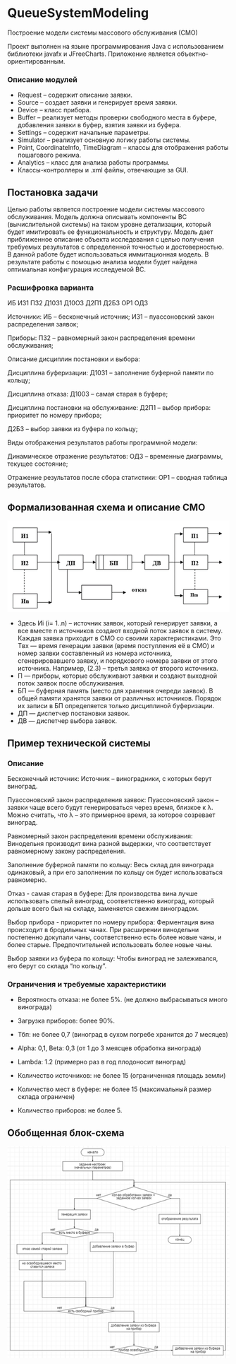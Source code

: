 # QueueSystemModeling
Построение модели системы массового обслуживания (СМО)

Проект выполнен на языке программирования Java с использованием библиотеки javafx и JFreeCharts. Приложение является объектно-ориентированным.

### Описание модулей
-	Request – содержит описание заявки.
-	Source – создает заявки и генерирует время заявки.
-	Device – класс прибора.
-	Buffer – реализует методы проверки свободного места в буфере, добавления заявки в буфер, взятия заявки из буфера.
-	Settings – содержит начальные параметры.
-	Simulator – реализует основную логику работы системы.
-	Point, CoordinateInfo, TimeDiagram – классы для отображения работы пошагового режима.
-	Analytics – класс для анализа работы программы.
-	Классы-контроллеры и .xml файлы, отвечающие за GUI.


## Постановка задачи

Целью работы является построение модели системы массового обслуживания. Модель должна описывать компоненты ВС (вычислительной системы) на таком уровне детализации, который будет имитировать ее функциональность и структуру.
Модель дает приближенное описание объекта исследования с целью получения требуемых результатов с определенной точностью и достоверностью.
В данной работе будет использоваться иммитационная модель. В результате работы с помощью анализа модели будет найдена оптимальная конфигурация исследуемой ВС.

### Расшифровка варианта

ИБ	ИЗ1	ПЗ2	Д10З1	Д10О3	Д2П1	Д2Б3	ОР1	ОД3

Источники: 
ИБ – бесконечный источник; 
И31 – пуассоновский закон распределения заявок; 
 
Приборы: 
П32 – равномерный закон распределения времени обслуживания; 
 
 Описание дисциплин постановки и выбора: 
 
  Дисциплина буферизации: 
  Д1031 – заполнение буферной памяти по кольцу; 

  Дисциплина отказа: 
  Д1003 – самая старая в буфере; 

Дисциплина постановки на обслуживание:
Д2П1 – выбор прибора: приоритет по номеру прибора;  

   Д2Б3 – выбор заявки из буфера по кольцу; 

Виды отображения результатов работы программной модели:

Динамическое отражение результатов:
 ОД3 – временные диаграммы, текущее состояние;

Отражение результатов после сбора статистики: 
ОР1 – сводная таблица результатов.

## Формализованная схема и описание СМО

![формализованная схема СМО](./images/photo_2025-01-11_22-16-51.jpg)
 
- Здесь Иi (i= 1..n) – источник заявок, который генерирует заявки, а все вместе n источников создают входной поток заявок в систему.
Каждая заявка приходит в СМО со своими характеристиками. Это Tвх — время генерации заявки (время поступления её в СМО) и
номер заявки составленный из номера источника, сгенерировавшего заявку, и порядкового номера заявки от этого источника. Например, (2.3) – третья заявка от второго источника.
- П — приборы, которые обслуживают заявки и создают выходной поток заявок после обслуживания.
- БП — буферная память (место для хранения очереди заявок). В общей памяти хранятся заявки от различных источников. Порядок их записи в БП определяется только дисциплиной буферизации.
- ДП — диспетчер постановки заявок.
- ДВ — диспетчер выбора заявок.

## Пример технической системы

### Описание

Бесконечный источник: 
Источник – виноградники, с которых берут виноград.

Пуассоновский закон распределения заявок:
Пуассоновский закон – заявки чаще всего будут генерироваться через время, близкое к λ. Можно считать, что λ – это примерное время, за которое созревает виноград.

Равномерный закон распределения времени обслуживания:
Винодельня производит вина разной выдержки, что соответствует равномерному закону распределения.

Заполнение буферной памяти по кольцу:
Весь склад для винограда одинаковый, а при его заполнении по кольцу он будет использоваться равномерно.

Отказ - самая старая в буфере:
Для производства вина лучше использовать спелый виноград, соответственно виноград, который дольше всего был на складе, заменяется свежим виноградом.

Выбор прибора - приоритет по номеру прибора:
Ферментация вина происходит в бродильных чанах. При расширении винодельни постепенно докупали чаны, соответственно есть более новые чаны, и более старые. Предпочтительней использовать более новые чаны.

Выбор заявки из буфера по кольцу:
Чтобы виноград не залеживался, его берут со склада “по кольцу”.

### Ограничения и требуемые характеристики 

- Вероятность отказа: не более 5%. (не должно выбрасываться много винограда)
- Загрузка приборов: более 90%.
- Тбп: не более 0,7 (виноград в сухом погребе хранится до 7 месяцев)

- Alpha: 0,1, Beta: 0,3  (от 1 до 3 меясцев обработка винограда)
- Lambda: 1.2 (примерно раз в год плодоносит виноград)

- Количество источников: не более 15 (ограниченная площадь земли)
- Количество мест в буфере: не более 15 (максимальный размер склада ограничен)
- Количество приборов: не более 5.

## Обобщенная блок-схема

![Обобщенная блок-схема](./images/блок-схема.png)
